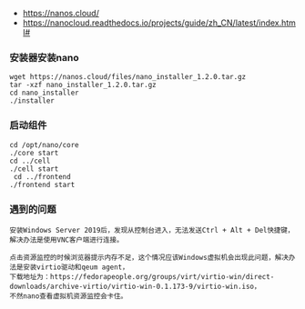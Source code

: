 * https://nanos.cloud/
* https://nanocloud.readthedocs.io/projects/guide/zh_CN/latest/index.html#


### 安装器安装nano
```
wget https://nanos.cloud/files/nano_installer_1.2.0.tar.gz
tar -xzf nano_installer_1.2.0.tar.gz
cd nano_installer
./installer
```

### 启动组件
```
cd /opt/nano/core
./core start
cd ../cell
./cell start
 cd ../frontend
./frontend start
```


### 遇到的问题
```
安装Windows Server 2019后，发现从控制台进入，无法发送Ctrl + Alt + Del快捷键，解决办法是使用VNC客户端进行连接。

点击资源监控的时候浏览器提示内存不足，这个情况应该Windows虚拟机会出现此问题，解决办法是安装virtio驱动和qeum agent，
下载地址为：https://fedorapeople.org/groups/virt/virtio-win/direct-downloads/archive-virtio/virtio-win-0.1.173-9/virtio-win.iso，
不然nano查看虚拟机资源监控会卡住。
```